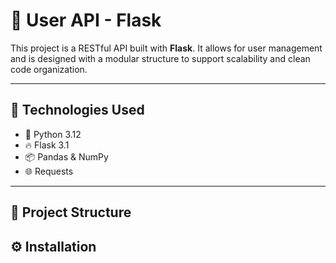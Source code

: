 # 🧪 User API - Flask

This project is a RESTful API built with **Flask**. It allows for user management and is designed with a modular structure to support scalability and clean code organization.

---

## 🚀 Technologies Used

- 🐍 Python 3.12  
- 🔥 Flask 3.1  
- 📦 Pandas & NumPy  
- 🌐 Requests  

---

## 📁 Project Structure

## ⚙️ Installation



